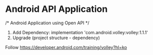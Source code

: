 # Android API Application

/* Android Application using Open API */

1. Add Dependency: implementation 'com.android.volley:volley:1.1.1'
2. Upgrade (project structure - dependency)

Follow https://developer.android.com/training/volley?hl=ko
